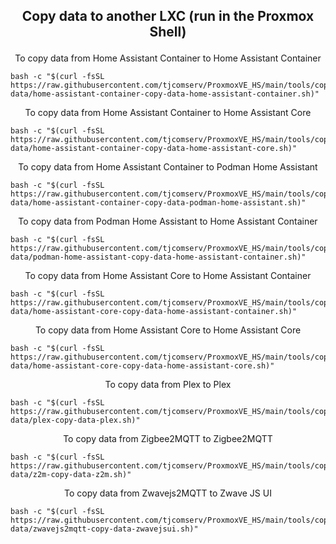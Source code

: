 <h2><p align="center">Copy data to another LXC (run in the Proxmox Shell)</p></h2>
<div align="center"> To copy data from Home Assistant Container to Home Assistant Container </div>

```
bash -c "$(curl -fsSL https://raw.githubusercontent.com/tjcomserv/ProxmoxVE_HS/main/tools/copy-data/home-assistant-container-copy-data-home-assistant-container.sh)"
```
<div align="center"> To copy data from Home Assistant Container to Home Assistant Core </div>

```
bash -c "$(curl -fsSL https://raw.githubusercontent.com/tjcomserv/ProxmoxVE_HS/main/tools/copy-data/home-assistant-container-copy-data-home-assistant-core.sh)"
```
<div align="center"> To copy data from Home Assistant Container to Podman Home Assistant </div>

```
bash -c "$(curl -fsSL https://raw.githubusercontent.com/tjcomserv/ProxmoxVE_HS/main/tools/copy-data/home-assistant-container-copy-data-podman-home-assistant.sh)"
```
<div align="center"> To copy data from Podman Home Assistant to Home Assistant Container </div>

```
bash -c "$(curl -fsSL https://raw.githubusercontent.com/tjcomserv/ProxmoxVE_HS/main/tools/copy-data/podman-home-assistant-copy-data-home-assistant-container.sh)"
```
<div align="center"> To copy data from Home Assistant Core to Home Assistant Container </div>

```
bash -c "$(curl -fsSL https://raw.githubusercontent.com/tjcomserv/ProxmoxVE_HS/main/tools/copy-data/home-assistant-core-copy-data-home-assistant-container.sh)"
```
<div align="center"> To copy data from Home Assistant Core to Home Assistant Core </div>

```
bash -c "$(curl -fsSL https://raw.githubusercontent.com/tjcomserv/ProxmoxVE_HS/main/tools/copy-data/home-assistant-core-copy-data-home-assistant-core.sh)"
```
<div align="center"> To copy data from Plex to Plex </div>

```
bash -c "$(curl -fsSL https://raw.githubusercontent.com/tjcomserv/ProxmoxVE_HS/main/tools/copy-data/plex-copy-data-plex.sh)"
```
<div align="center"> To copy data from Zigbee2MQTT to Zigbee2MQTT </div>

```
bash -c "$(curl -fsSL https://raw.githubusercontent.com/tjcomserv/ProxmoxVE_HS/main/tools/copy-data/z2m-copy-data-z2m.sh)"
```
<div align="center"> To copy data from Zwavejs2MQTT to Zwave JS UI </div>

```
bash -c "$(curl -fsSL https://raw.githubusercontent.com/tjcomserv/ProxmoxVE_HS/main/tools/copy-data/zwavejs2mqtt-copy-data-zwavejsui.sh)"
```

